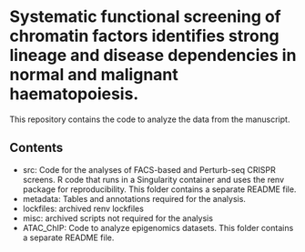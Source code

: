 # Systematic functional screening of chromatin factors identifies strong lineage and disease dependencies in normal and malignant haematopoiesis.
This repository contains the code to analyze the data from the manuscript.

## Contents
- src: Code for the analyses of FACS-based and Perturb-seq CRISPR screens. R code that runs in a Singularity container and uses the renv package for reproducibility. This folder contains a separate README file.
- metadata: Tables and annotations required for the analysis.
- lockfiles: archived renv lockfiles
- misc: archived scripts not required for the analysis
- ATAC_ChIP: Code to analyze epigenomics datasets. This folder contains a separate README file.
